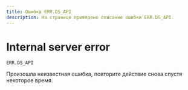 ```yaml
---
title: Ошибка ERR.DS_API
description: На странице приведено описание ошибки ERR.DS_API.
---
```


# Internal server error

`ERR.DS_API`

Произошла неизвестная ошибка, повторите действие снова спустя некоторое время.
